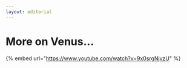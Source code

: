 ```yaml
---
layout: editorial
---
```


# More on Venus...

{% embed url="https://www.youtube.com/watch?v=9x0srgNjvzU" %}
